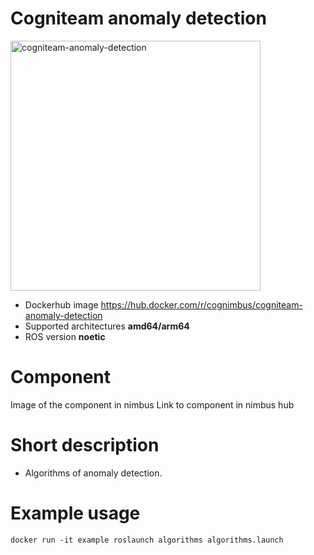 # Cogniteam anomaly detection

<img src="./cogniteam-anomaly-detection/falling-off-chart.jpg" alt="cogniteam-anomaly-detection" width="400"/>

* Dockerhub image https://hub.docker.com/r/cognimbus/cogniteam-anomaly-detection
* Supported architectures <b>amd64/arm64</b>
* ROS version <b>noetic</b>


# Component
Image of the component in nimbus
Link to component in nimbus hub

# Short description
* Algorithms of anomaly detection.

# Example usage
```
docker run -it example roslaunch algorithms algorithms.launch
```


